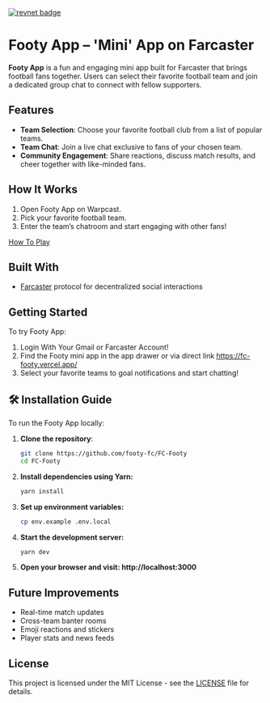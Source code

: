 [![revnet badge](https://img.shields.io/badge/dynamic/json?url=https%3A%2F%2Fapp.revnet.eth.sucks%2Fapi%2Fdata%2Fshields%3FprojectId%3D53%26chainId%3D8453&query=%24.message&label=Footy%20App%20Points&cacheSeconds=3600)](https://app.revnet.eth.sucks/base:53)

# Footy App – 'Mini' App on Farcaster

**Footy App** is a fun and engaging mini app built for Farcaster that brings football fans together. Users can select their favorite football team and join a dedicated group chat to connect with fellow supporters.

## Features

* **Team Selection**: Choose your favorite football club from a list of popular teams.
* **Team Chat**: Join a live chat exclusive to fans of your chosen team.
* **Community Engagement**: Share reactions, discuss match results, and cheer together with like-minded fans.

## How It Works

1. Open Footy App on Warpcast.
2. Pick your favorite football team.
3. Enter the team’s chatroom and start engaging with other fans!

[How To Play](https://github.com/footy-fc/FC-Footy/blob/ae8015762c8bfb11cb37908fdd86677f896f46e5/HOW_TO_PLAY.md) 
## Built With
* [Farcaster](https://www.farcaster.xyz/) protocol for decentralized social interactions

## Getting Started

To try Footy App:

1. Login With Your Gmail or Farcaster Account!
2. Find the Footy mini app in the app drawer or via direct link
 https://fc-footy.vercel.app/ 
3. Select your favorite teams to goal notifications and start chatting!

## 🛠️ Installation Guide

To run the Footy App locally:

1. **Clone the repository**:
   ```bash
   git clone https://github.com/footy-fc/FC-Footy
   cd FC-Footy
2. **Install dependencies using Yarn:**
    ```bash
    yarn install
3. **Set up environment variables:**
    ```bash
    cp env.example .env.local
4. **Start the development server:**
    ```bash
    yarn dev
5. **Open your browser and visit: http://localhost:3000**

## Future Improvements

* Real-time match updates
* Cross-team banter rooms
* Emoji reactions and stickers
* Player stats and news feeds

## License
This project is licensed under the MIT License - see the [LICENSE](LICENSE) file for details.

